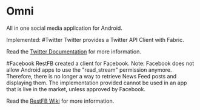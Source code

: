 # Omni
All in one social media application for Android.

Implemented:
#Twitter
Twitter provides a Twitter API Client with Fabric. 


Read the [Twitter Documentation](https://dev.twitter.com/twitter-kit/android/api) for more information.  

#Facebook
RestFB created a client for Facebook.
Note: Facebook does not allow Android apps to use the "read_stream" permission anymore. Therefore, there is no longer a way to retrieve News Feed posts and displaying them. The implementation provided cannot be used in an app that is live in the market, unless approved by Facebook.


Read the [RestFB Wiki](http://restfb.com/) for more information.  
